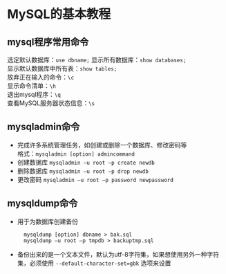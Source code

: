 # MySQL的基本教程


## mysql程序常用命令

选定默认数据库：`use dbname;` 
显示所有数据库：`show databases;`  
显示默认数据库中所有表：`show tables;`  
放弃正在输入的命令：`\c`  
显示命令清单：`\h`  
退出mysql程序：`\q`  
查看MySQL服务器状态信息：`\s`  

## mysqladmin命令
- 完成许多系统管理任务，如创建或删除一个数据库、修改密码等  
        格式：`mysqladmin [option] admincommand`  
- 创建数据库 
	`mysqladmin –u root –p create newdb`  
- 删除数据库 
	`mysqladmin –u root –p drop newdb`
- 更改密码
	`mysqladmin –u root –p password newpassword`


## mysqldump命令

- 用于为数据库创建备份

        mysqldump [option] dbname > bak.sql
        mysqldump –u root –p tmpdb > backuptmp.sql
- 备份出来的是一个文本文件，默认为utf-8字符集，如果想使用另外一种字符集，必须使用 `--default-character-set=gbk` 选项来设置










